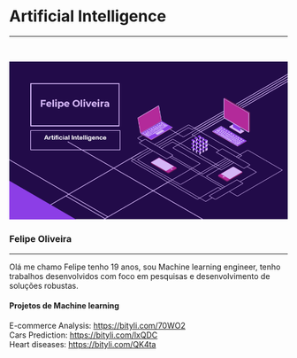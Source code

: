 # Artificial Intelligence 
<hr>
<br>

![alt text](https://github.com/Felipe-Oliveira11/Portfolio/blob/master/template.PNG)
### Felipe Oliveira 
<hr>

Olá me chamo Felipe tenho 19 anos, sou Machine learning engineer, tenho trabalhos desenvolvidos com foco em pesquisas e desenvolvimento de soluções robustas. 
<br>

#### Projetos de Machine learning


E-commerce Analysis: https://bityli.com/70WO2
<br>
Cars Prediction: https://bityli.com/lxQDC
<br>
Heart diseases: https://bityli.com/QK4ta



